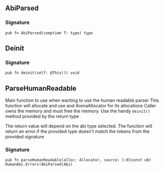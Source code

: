 ## AbiParsed
### Signature

```zig
pub fn AbiParsed(comptime T: type) type
```

## Deinit
### Signature

```zig
pub fn deinit(self: @This()) void
```

## ParseHumanReadable
Main function to use when wanting to use the human readable parser
This function will allocate and use and ArenaAllocator for its allocations
Caller owns the memory and must free the memory.
Use the handy `deinit()` method provided by the return type

The return value will depend on the abi type selected.
The function will return an error if the provided type doesn't match the
tokens from the provided signature

### Signature

```zig
pub fn parseHumanReadable(alloc: Allocator, source: [:0]const u8) HumanAbi.Errors!AbiParsed(Abi)
```

